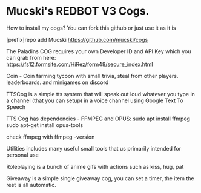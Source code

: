 # Mucski's REDBOT V3 Cogs.

How to install my cogs? You can fork this github or just use it as it is

[prefix]repo add Mucski https://github.com/mucski/cogs

The Paladins COG requires your own Developer ID and API Key which you can grab from here: https://fs12.formsite.com/HiRez/form48/secure_index.html

Coin - Coin farming tycoon with small trivia, steal from other players. leaderboards. and minigames on discord

TTSCog is a simple tts system that will speak out loud whatever you type in a channel (that you can setup) in a voice channel using Google Text To Speech

TTS Cog has dependencies - FFMPEG and OPUS:
  sudo apt install ffmpeg
  sudo apt-get install opus-tools

  check ffmpeg with ffmpeg -version

Utilities includes many useful small tools that us primarily intended for personal use

Roleplaying is a bunch of anime gifs with actions such as kiss, hug, pat

Giveaway is a simple single giveaway cog, you can set a timer, the item the rest is all automatic.
